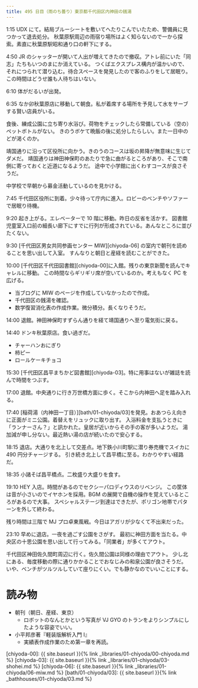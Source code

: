 ```yaml
---
title: 495 日目（雨のち曇り）東京都千代田区内神田の銭湯
---
```


1:15 UDX にて。結局ブルーシートを敷いてへたりこんでいたため、警備員に見つかって退去処分。
秋葉原駅周辺の雨宿り場所はよく知らないので一から探索。素直に秋葉原駅昭和通り口の軒下にする。

4:50 JR のシャッターが開いて人出が増えてきたので撤収。アトレ前にいた「同志」たちもいつのまにか消えている。
つくばエクスプレス構内が温かいので、それにつられて潜り込む。待合スペースを発見したので客のふりをして居眠り。
この時間はどうせ誰も人待ちはいない。

6:10 体がだるいが出発。

6:35 なか卯秋葉原店に移動して朝食。私が着席する場所を予見して水をサーブする賢い店員がいる。

食後、練成公園に立ち寄り水浴び。荷物をチェックしたら常備している（空の）ペットボトルがない。
きのうボケて晩飯の後に処分したらしい。また一日中のどが渇くのか。

靖国通りに沿って区役所に向かう。きのうのコースは坂の昇降が無意味に生じてダメだ。
靖国通りは神田神保町のあたりで急に曲がるところがあり、そこで南側に寄っておくと近道になるようだ。
途中で小学館に出くわすコースが良さそうだ。

中学校で早朝から募金活動しているのを見かける。

7:45 千代田区役所に到着。少々待って庁内に進入。ロビーのベンチやソファーで居眠り待機。

9:20 起き上がる。エレベーターで 10 階に移動。昨日の反省を活かす。
図書館児童室入口前の細長い廊下にすでに行列が形成されている。あんなところに並びたくない。

9:30 [千代田区男女共同参画センター MIW][chiyoda-06] の室内で朝刊を読めることを思い出して入室。
すんなりと朝日と産経を読むことができた。

10:00 [千代田区千代田図書館][chiyoda-00]に入館。残りの東京新聞を読んでキャレルに移動。
この時間ならギリギリ席が空いているのか。考えもなく PC を広げる。

* 当ブログに MIW のページを作成していなかったので作成。
* 千代田区の銭湯を確認。
* 数学復習消化表の作成作業。微分積分。長くなりそうだ。

14:00 退館。神田神保町すずらん通りを経て靖国通りへ至り電気街に戻る。

14:40 ドンキ秋葉原店。食い過ぎだ。
* チャーハンおにぎり
* 柿ピー
* ロールケーキチョコ

15:30 [千代田区昌平まちかど図書館][chiyoda-03]。特に用事はないが雑誌を読んで時間をつぶす。

17:00 退館。中央通りに行き万世橋方面に歩く。そこから内神田へ足を踏み入れる。

17:40 [稲荷湯（内神田一丁目）][bath/01-chiyoda/03]を発見。おあつらえ向きに正面がミニ公園。着替えをリュックに取り出す。
入浴料金を支払うときに「ランナーさん？」と訊かれた。皇居が近いからその手の客が多いようだ。
湯加減が申し分ない。最近熱い湯の店が続いたので安心する。

18:15 退店。大通りを北上して交差点。地下鉄小川町駅に潜り券売機でスイカに 490 円分チャージする。
引き続き北上して昌平橋に至る。わかりやすい経路だ。

18:35 小諸そば昌平橋点。二枚盛り大盛りを食す。

19:10 HEY 入店。時間があるのでセクシーパロディウスのリベンジ。
この筐体は音が小さいのでイヤホンを採用。BGM の展開で自機の操作を覚えているところがあるので大事。
スペシャルステージ到達はできたが、ポリゴン地帯でパターンを外して終わる。

残り時間は三階で MJ プロ卓東風戦。今日はアガリが少なくて不出来だった。

23:10 早めに退店。一夜を過ごす公園をさがす。
最初に神田方面を当たる。中央区の十思公園を思い出して行ってみる。「同業者」が多くてアウト。

千代田区神田佐久間町周辺に行く。佐久間公園は同様の理由でアウト。
少し北にある、毎度移動の際に通りかかることでおなじみの和泉公園が良さそうだ。
いや、ベンチがツルツルしていて座りにくい。でも静かなのでいいことにする。

# 読み物

* 朝刊（朝日、産経、東京）
  * ロボットのなんとかという写真が VJ GYO のトランをよりシンプルにしたような容姿でいい。
* 小平邦彦著『軽装版解析入門 I』
  * 実績表作成作業のため第一章を再読。

[chiyoda-00]: {{ site.baseurl }}{% link _libraries/01-chiyoda/00-chiyoda.md %}
[chiyoda-03]: {{ site.baseurl }}{% link _libraries/01-chiyoda/03-shohei.md %}
[chiyoda-06]: {{ site.baseurl }}{% link _libraries/01-chiyoda/06-miw.md %}
[bath/01-chiyoda/03]: {{ site.baseurl }}{% link _bathhouses/01-chiyoda/03.md %}
